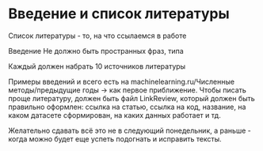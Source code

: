 # Введение и список литературы

Список литературы - то, на что ссылаемся в работе

Введение
Не должно быть пространных фраз, типа

Каждый должен набрать 10 источников литературы

Примеры введений и всего есть на machinelearning.ru/Численные методы/предыдущие годы -> как первое приближение. Чтобы писать проще литературу, должен быть файл LinkReview, который должен быть правильно оформлен: ссылка на статью, ссылка на код, название, на каком датасете сформирован, на каких данных работает и тд.

Желательно сдавать всё это не в следующий понедельник, а раньше - когда можно будет еще успеть подогнать и исправить тексты.
